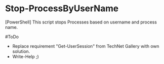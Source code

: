 # Stop-ProcessByUserName
[PowerShell] This script stops Processes based on username and process name.

#ToDo
- Replace requirement "Get-UserSession" from TechNet Gallery with own solution.
- Write-Help ;)